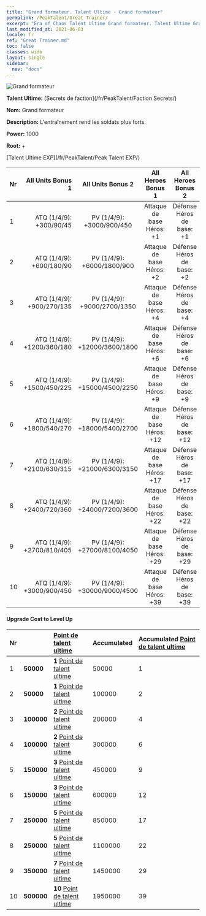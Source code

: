 ```yaml
---
title: "Grand formateur. Talent Ultime - Grand formateur"
permalink: /PeakTalent/Great Trainer/
excerpt: "Era of Chaos Talent Ultime Grand formateur. Talent Ultime Grand formateur. Grand formateur"
last_modified_at: 2021-06-03
locale: fr
ref: "Great Trainer.md"
toc: false
classes: wide
layout: single
sidebar:
  nav: "docs"
---
```


  ![Grand formateur](/images/pt/talent_3001.png)

  **Talent Ultime:** [Secrets de faction](/fr/PeakTalent/Faction Secrets/)

  **Nom:** Grand formateur

  **Description:** L'entraînement rend les soldats plus forts.

  **Power:** 1000

  **Root:** +

  [Talent Ultime EXP](/fr/PeakTalent/Peak Talent EXP/)

  | Nr | All Units Bonus 1 | All Units Bonus 2 | All Heroes Bonus 1 | All Heroes Bonus 2 |
  |:---|--------------:|:-------------:|:-------------:|:-------------:|
  | 1 | ATQ (1/4/9): +300/90/45 | PV (1/4/9): +3000/900/450 | Attaque de base Héros: +1 | Défense Héros de base: +1 |
  | 2 | ATQ (1/4/9): +600/180/90 | PV (1/4/9): +6000/1800/900 | Attaque de base Héros: +2 | Défense Héros de base: +2 |
  | 3 | ATQ (1/4/9): +900/270/135 | PV (1/4/9): +9000/2700/1350 | Attaque de base Héros: +4 | Défense Héros de base: +4 |
  | 4 | ATQ (1/4/9): +1200/360/180 | PV (1/4/9): +12000/3600/1800 | Attaque de base Héros: +6 | Défense Héros de base: +6 |
  | 5 | ATQ (1/4/9): +1500/450/225 | PV (1/4/9): +15000/4500/2250 | Attaque de base Héros: +9 | Défense Héros de base: +9 |
  | 6 | ATQ (1/4/9): +1800/540/270 | PV (1/4/9): +18000/5400/2700 | Attaque de base Héros: +12 | Défense Héros de base: +12 |
  | 7 | ATQ (1/4/9): +2100/630/315 | PV (1/4/9): +21000/6300/3150 | Attaque de base Héros: +17 | Défense Héros de base: +17 |
  | 8 | ATQ (1/4/9): +2400/720/360 | PV (1/4/9): +24000/7200/3600 | Attaque de base Héros: +22 | Défense Héros de base: +22 |
  | 9 | ATQ (1/4/9): +2700/810/405 | PV (1/4/9): +27000/8100/4050 | Attaque de base Héros: +29 | Défense Héros de base: +29 |
  | 10 | ATQ (1/4/9): +3000/900/450 | PV (1/4/9): +30000/9000/4500 | Attaque de base Héros: +39 | Défense Héros de base: +39 |


#### Upgrade Cost to Level Up

  | Nr | <i class="fas fa-coins"/> | [Point de talent ultime](/ItemsFR/con_934/) | Accumulated <i class="fas fa-coins"/> | Accumulated [Point de talent ultime](/ItemsFR/con_934/) |
  |:---|:--------------|:-------------|:-------------|:-------------|
  | 1 | **50000** | **1** [Point de talent ultime](/ItemsFR/con_934/) | 50000 | 1 |
  | 2 | **50000** | **1** [Point de talent ultime](/ItemsFR/con_934/) | 100000 | 2 |
  | 3 | **100000** | **2** [Point de talent ultime](/ItemsFR/con_934/) | 200000 | 4 |
  | 4 | **100000** | **2** [Point de talent ultime](/ItemsFR/con_934/) | 300000 | 6 |
  | 5 | **150000** | **3** [Point de talent ultime](/ItemsFR/con_934/) | 450000 | 9 |
  | 6 | **150000** | **3** [Point de talent ultime](/ItemsFR/con_934/) | 600000 | 12 |
  | 7 | **250000** | **5** [Point de talent ultime](/ItemsFR/con_934/) | 850000 | 17 |
  | 8 | **250000** | **5** [Point de talent ultime](/ItemsFR/con_934/) | 1100000 | 22 |
  | 9 | **350000** | **7** [Point de talent ultime](/ItemsFR/con_934/) | 1450000 | 29 |
  | 10 | **500000** | **10** [Point de talent ultime](/ItemsFR/con_934/) | 1950000 | 39 |
